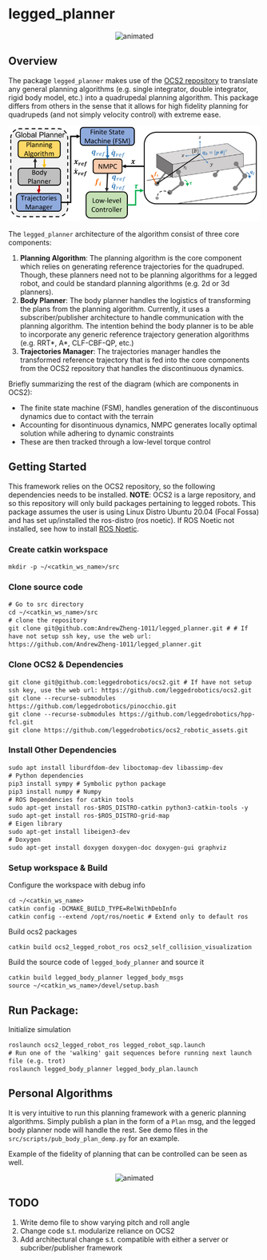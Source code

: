 # legged_planner
<p align="center">
  <img src="docs/anybotics_legged_planner.gif" alt="animated" />
</p>

## Overview
The package `legged_planner` makes use of the [OCS2 repository](https://github.com/leggedrobotics/ocs2) to translate any general planning algorithms (e.g. single integrator, double integrator, rigid body model, etc.)  into a quadrupedal planning algorithm.
This package differs from others in the sense that it allows for high fidelity planning for quadrupeds (and not simply velocity control) with extreme ease. 

<p align="center">
  <img src="docs/quad_diagram.png"/>
</p>

The `legged_planner` architecture of the algorithm consist of three core components:
1. **Planning Algorithm**: The planning algorithm is the core component which relies on generating reference trajectories for the quadruped. Though, these planners need not to be planning algorithms for a legged robot, and could be standard planning algorithms (e.g. 2d or 3d planners).
2. **Body Planner**: The body planner handles the logistics of transforming the plans from the planning algorithm. Currently, it uses a subscriber/publisher architecture to handle communication with the planning algorithm. The intention behind the body planner is to be able to incorporate any generic reference trajectory generation algorithms (e.g. RRT*, A*, CLF-CBF-QP, etc.)
3. **Trajectories Manager**: The trajectories manager handles the transformed reference trajectory that is fed into the core components from the OCS2 repository that handles the discontinuous dynamics.

Briefly summarizing the rest of the diagram (which are components in OCS2):
- The finite state machine (FSM), handles generation of the discontinuous dynamics due to contact with the terrain
- Accounting for disontinuous dynamics, NMPC generates locally optimal solution while adhering to dynamic constraints
- These are then tracked through a low-level torque control

## Getting Started
This framework relies on the OCS2 repository, so the following dependencies needs to be installed. **NOTE**: OCS2 is a large repository, and so this repository will only build packages pertaining to legged robots. This package assumes the user is using Linux Distro Ubuntu 20.04 (Focal Fossa) and has set up/installed the ros-distro (ros noetic). If ROS Noetic not installed, see how to install [ROS Noetic](http://wiki.ros.org/noetic/Installation/Ubuntu).

### Create catkin workspace
```
mkdir -p ~/<catkin_ws_name>/src
```

### Clone source code ###
```
# Go to src directory
cd ~/<catkin_ws_name>/src
# clone the repository
git clone git@github.com:AndrewZheng-1011/legged_planner.git # # If have not setup ssh key, use the web url: https://github.com/AndrewZheng-1011/legged_planner.git
```

### Clone OCS2 & Dependencies ###
```
git clone git@github.com:leggedrobotics/ocs2.git # If have not setup ssh key, use the web url: https://github.com/leggedrobotics/ocs2.git
git clone --recurse-submodules https://github.com/leggedrobotics/pinocchio.git
git clone --recurse-submodules https://github.com/leggedrobotics/hpp-fcl.git
git clone https://github.com/leggedrobotics/ocs2_robotic_assets.git
```

### Install Other Dependencies ###
```
sudo apt install liburdfdom-dev liboctomap-dev libassimp-dev
# Python dependencies
pip3 install sympy # Symbolic python package
pip3 install numpy # Numpy
# ROS Dependencies for catkin tools
sudo apt-get install ros-$ROS_DISTRO-catkin python3-catkin-tools -y
sudo apt-get install ros-$ROS_DISTRO-grid-map
# Eigen library
sudo apt-get install libeigen3-dev
# Doxygen
sudo apt-get install doxygen doxygen-doc doxygen-gui graphviz
```

### Setup workspace & Build ###
Configure the workspace with debug info
```
cd ~/<catkin_ws_name>
catkin config -DCMAKE_BUILD_TYPE=RelWithDebInfo
catkin config --extend /opt/ros/noetic # Extend only to default ros
```

Build ocs2 packages
```
catkin build ocs2_legged_robot_ros ocs2_self_collision_visualization
```

Build the source code of `legged_body_planner` and source it
```
catkin build legged_body_planner legged_body_msgs
source ~/<catkin_ws_name>/devel/setup.bash
```


## Run Package:
Initialize simulation
```
roslaunch ocs2_legged_robot_ros legged_robot_sqp.launch
# Run one of the 'walking' gait sequences before running next launch file (e.g. trot)
roslaunch legged_body_planner legged_body_plan.launch
```


## Personal Algorithms
It is very intuitive to run this planning framework with a generic planning algorithms. Simply publish a plan in the form of a `Plan` msg, and the legged body planner node will handle the rest. See demo files in the `src/scripts/pub_body_plan_demp.py` for an example.

Example of the fidelity of planning that can be controlled can be seen as well.

<p align="center">
  <img src="docs/legged_planner_wack_back.gif" alt="animated"/>
</p>

## TODO
1. Write demo file to show varying pitch and roll angle
2. Change code s.t. modularize reliance on OCS2
3. Add architectural change s.t. compatible with either a server or subcriber/publisher framework

